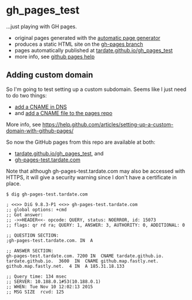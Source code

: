 # gh_pages_test

...just playing with GH pages.

* original pages generated with the [automatic page generator](https://help.github.com/articles/creating-pages-with-the-automatic-generator/)
* produces a static HTML site on the [gh-pages branch](https://github.com/tardate/gh_pages_test/tree/gh-pages)
* pages automatically published at [tardate.github.io/gh_pages_test](http://tardate.github.io/gh_pages_test/)
* more info, see [github pages help](https://help.github.com/categories/github-pages-basics/)

## Adding custom domain
So I'm going to test setting up a custom subdomain. Seems like I just need to do two things:

* [add a CNAME in DNS](https://help.github.com/articles/tips-for-configuring-a-cname-record-with-your-dns-provider/)
* and [add a CNAME file to the pages repo](https://help.github.com/articles/adding-a-cname-file-to-your-repository/)

More info, see https://help.github.com/articles/setting-up-a-custom-domain-with-github-pages/

So now the GitHub pages from this repo are available at both:
* [tardate.github.io/gh_pages_test](https://github.com/tardate/gh_pages_test), and
* [gh-pages-test.tardate.com](http://gh-pages-test.tardate.com)

Note that although gh-pages-test.tardate.com may also be accessed with HTTPS, it will give a security warning since I don't have a certificate in place.

```
$ dig gh-pages-test.tardate.com

; <<>> DiG 9.8.3-P1 <<>> gh-pages-test.tardate.com
;; global options: +cmd
;; Got answer:
;; ->>HEADER<<- opcode: QUERY, status: NOERROR, id: 15073
;; flags: qr rd ra; QUERY: 1, ANSWER: 3, AUTHORITY: 0, ADDITIONAL: 0

;; QUESTION SECTION:
;gh-pages-test.tardate.com. IN  A

;; ANSWER SECTION:
gh-pages-test.tardate.com. 7200 IN  CNAME tardate.github.io.
tardate.github.io.  3600  IN  CNAME github.map.fastly.net.
github.map.fastly.net.  4 IN  A 185.31.18.133

;; Query time: 134 msec
;; SERVER: 10.188.0.1#53(10.188.0.1)
;; WHEN: Tue Nov 10 12:02:13 2015
;; MSG SIZE  rcvd: 125
```